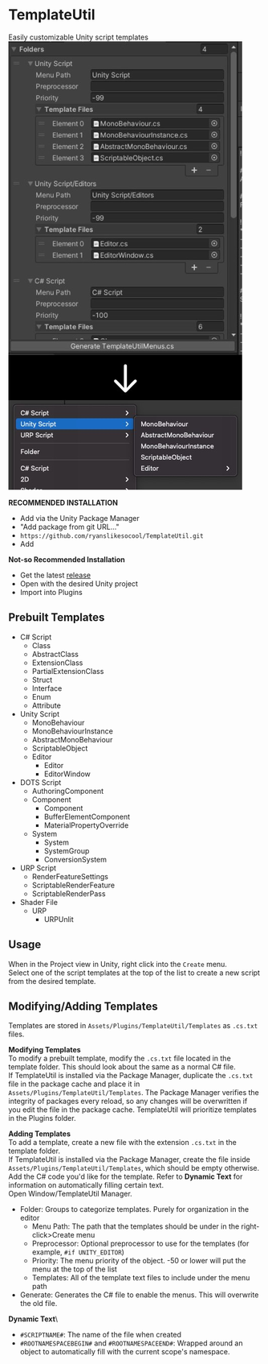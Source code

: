 # TemplateUtil
Easily customizable Unity script templates\
![Sample Image](images~/sample.jpg)

**RECOMMENDED INSTALLATION**
- Add via the Unity Package Manager
- "Add package from git URL..."
- `https://github.com/ryanslikesocool/TemplateUtil.git`
- Add

**Not-so Recommended Installation**
- Get the latest [release](https://github.com/ryanslikesocool/TemplateUtil/releases)
- Open with the desired Unity project
- Import into Plugins

## Prebuilt Templates
- C# Script
    - Class
    - AbstractClass
    - ExtensionClass
    - PartialExtensionClass
    - Struct
    - Interface
    - Enum
    - Attribute
- Unity Script
    - MonoBehaviour
    - MonoBehaviourInstance
    - AbstractMonoBehaviour
    - ScriptableObject
    - Editor
        - Editor
        - EditorWindow
- DOTS Script
    - AuthoringComponent
    - Component
        - Component
        - BufferElementComponent
        - MaterialPropertyOverride
    - System
        - System
        - SystemGroup
        - ConversionSystem
- URP Script
    - RenderFeatureSettings
    - ScriptableRenderFeature
    - ScriptableRenderPass
- Shader File
    - URP
        - URPUnlit

## Usage
When in the Project view in Unity, right click into the `Create` menu.\
Select one of the script templates at the top of the list to create a new script from the desired template.

## Modifying/Adding Templates
Templates are stored in `Assets/Plugins/TemplateUtil/Templates` as `.cs.txt` files.

**Modifying Templates**\
To modify a prebuilt template, modify the `.cs.txt` file located in the template folder.  This should look about the same as a normal C# file.\
If TemplateUtil is installed via the Package Manager, duplicate the `.cs.txt` file in the package cache and place it in `Assets/Plugins/TemplateUtil/Templates`.  The Package Manager verifies the integrity of packages every reload, so any changes will be overwritten if you edit the file in the package cache.  TemplateUtil will prioritize templates in the Plugins folder.

**Adding Templates**\
To add a template, create a new file with the extension `.cs.txt` in the template folder.\
If TemplateUtil is installed via the Package Manager, create the file inside `Assets/Plugins/TemplateUtil/Templates`, which should be empty otherwise.\
Add the C# code you'd like for the template.  Refer to **Dynamic Text** for information on automatically filling certain text.\
Open Window/TemplateUtil Manager.
- Folder: Groups to categorize templates.  Purely for organization in the editor
    - Menu Path: The path that the templates should be under in the right-click>Create menu
    - Preprocessor: Optional preprocessor to use for the templates (for example, `#if UNITY_EDITOR`)
    - Priority: The menu priority of the object.  -50 or lower will put the menu at the top of the list
    - Templates: All of the template text files to include under the menu path
- Generate: Generates the C# file to enable the menus.  This will overwrite the old file.

**Dynamic Text**\
- `#SCRIPTNAME#`: The name of the file when created
- `#ROOTNAMESPACEBEGIN#` and `#ROOTNAMESPACEEND#`: Wrapped around an object to automatically fill with the current scope's namespace.
